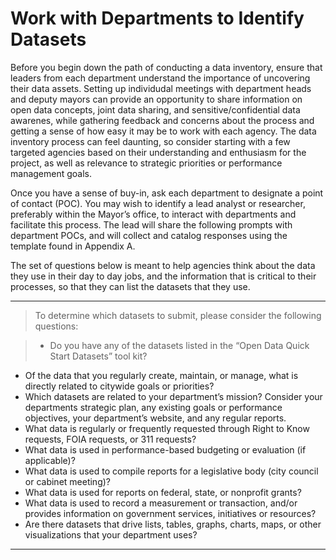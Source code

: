 # Work with Departments to Identify Datasets

Before you begin down the path of conducting a data inventory, ensure that leaders from each department understand the importance of uncovering their data assets. Setting up individudal meetings with department heads and deputy mayors can provide an opportunity to share information on open data concepts, joint data sharing, and sensitive/confidential data awarenes, while gathering feedback and concerns about the process and getting a sense of how easy it may be to work with each agency. The data inventory process can feel daunting, so consider starting with a few targeted agencies based on their understanding and enthusiasm for the project, as well as relevance to strategic priorities or performance management goals.

Once you have a sense of buy-in, ask each department to designate a point of contact (POC). You may wish to identify a lead analyst or researcher, preferably within the Mayor’s office, to interact with departments and facilitate this process. The lead will share the following prompts with department POCs, and will collect and catalog responses using the template found in Appendix A.

The set of questions below is meant to help agencies think about the data they use in their day to day jobs, and the information that is critical to their processes, so that they can list the datasets that they use.
_____
> To determine which datasets to submit, please consider the following questions:

>* Do you have any of the datasets listed in the “Open Data Quick Start Datasets” tool kit?
* Of the data that you regularly create, maintain, or manage, what is directly related to citywide goals or priorities?
* Which datasets are related to your department’s mission? Consider your departments strategic plan, any existing goals or performance objectives, your department’s website, and any regular reports.
* What data is regularly or frequently requested through Right to Know requests, FOIA requests, or 311 requests?
* What data is used in performance-based budgeting or evaluation (if applicable)?
* What data is used to compile reports for a legislative body (city council or cabinet meeting)?
* What data is used for reports on federal, state, or nonprofit grants?
* What data is used to record a measurement or transaction, and/or provides information on government services, initiatives or resources?
* Are there datasets that drive lists, tables, graphs, charts, maps, or other visualizations that your department uses?

______
